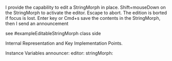 I provide the capability to edit a StringMorph in place.Shift+mouseDown on the StringMorph to activate the editor. Escape to abort. The edition is borted if focus is lost. Enter key or Cmd+s save the contents in the StringMorph, then I send an announcement see #exampleEditableStringMorph class side Internal Representation and Key Implementation Points.Instance Variables	announcer:		<computeAnnouncerObjects >	editor:		<RubScrolledTextMorph>	stringMorph:		<StringMorph>